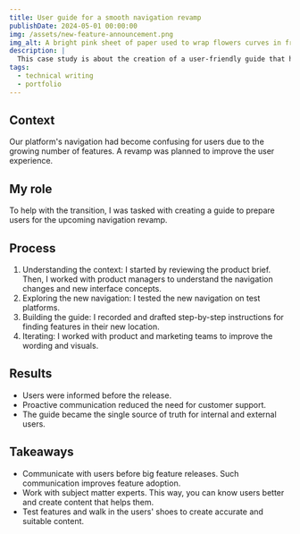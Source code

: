 ```yaml
---
title: User guide for a smooth navigation revamp
publishDate: 2024-05-01 00:00:00
img: /assets/new-feature-announcement.png
img_alt: A bright pink sheet of paper used to wrap flowers curves in front of rich blue background
description: |
  This case study is about the creation of a user-friendly guide that helps the transition during a navigation revamp on a platform. This case study is based on a product I documented.
tags:
  - technical writing
  - portfolio
---
```


## Context

Our platform's navigation had become confusing for users due to the growing number of features. A revamp was planned to improve the user experience.

## My role

To help with the transition, I was tasked with creating a guide to prepare users for the upcoming navigation revamp.

## Process

1. Understanding the context: I started by reviewing the product brief. Then, I worked with product managers to understand the navigation changes and new interface concepts.
2. Exploring the new navigation: I tested the new navigation on test platforms.
3. Building the guide: I recorded and drafted step-by-step instructions for finding features in their new location.
4. Iterating: I worked with product and marketing teams to improve the wording and visuals.

## Results

- Users were informed before the release.
- Proactive communication reduced the need for customer support.
- The guide became the single source of truth for internal and external users.

## Takeaways

- Communicate with users before big feature releases. Such communication improves feature adoption.
- Work with subject matter experts. This way, you can know users better and create content that helps them.
- Test features and walk in the users' shoes to create accurate and suitable content.